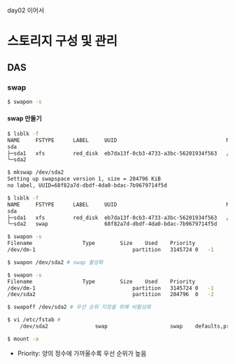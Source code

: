 day02 이어서

# 스토리지 구성 및 관리

## DAS

### swap
```bash
$ swapon -s
```
#### swap 만들기
```bash
$ lsblk -f
NAME     FSTYPE      LABEL     UUID                                   MOUNTPOINT
sda                                                                   
├─sda1   xfs         red_disk  eb7da13f-0cb3-4733-a3bc-56201934f563   /red
└─sda2                                                                

$ mkswap /dev/sda2
Setting up swapspace version 1, size = 204796 KiB
no label, UUID=68f82a7d-dbdf-4da0-bdac-7b9679714f5d

$ lsblk -f
NAME     FSTYPE      LABEL     UUID                                   MOUNTPOINT
sda                                                                   
├─sda1   xfs         red_disk  eb7da13f-0cb3-4733-a3bc-56201934f563   /red
└─sda2   swap                  68f82a7d-dbdf-4da0-bdac-7b9679714f5d   

$ swapon -s
Filename				Type		Size	Used	Priority
/dev/dm-1                              	partition	3145724	0	-1

$ swapon /dev/sda2 # swap 활성화

$ swapon -s
Filename				Type		Size	Used	Priority
/dev/dm-1                              	partition	3145724	0	-1
/dev/sda2                              	partition	204796	0	-2

$ swapoff /dev/sda2 # 우선 순위 지정을 위해 비활성화

$ vi /etc/fstab # 
	/dev/sda2               swap                    swap    defaults,pri=3  0 0

$ mount -a 
```
- Priority: 양의 정수에 가까울수록 우선 순위가 높음
<!--stackedit_data:
eyJoaXN0b3J5IjpbMTIwMTIwNjk4Niw1NDQwNDg1MzEsMjA5Mj
A4ODM3NSwtMjA4ODc0NjYxMl19
-->
